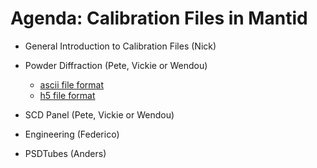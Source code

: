 Agenda:  Calibration Files in Mantid
=========

* General Introduction to Calibration Files (Nick)

* Powder Diffraction (Pete, Vickie or Wendou)
  * [ascii file format](http://docs.mantidproject.org/nightly/algorithms/LoadCalFile-v1.html)
  * [h5 file format](http://docs.mantidproject.org/nightly/concepts/DiffractionCalibrationWorkspace.html)

* SCD Panel (Pete, Vickie or Wendou)

* Engineering (Federico)

* PSDTubes (Anders)
